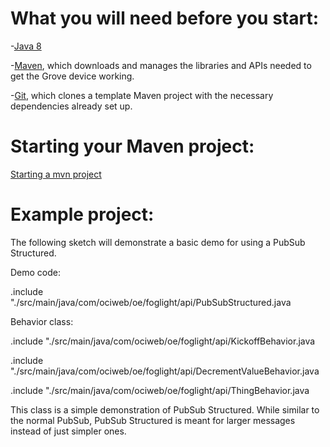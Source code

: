 # What you will need before you start:
-[Java 8](https://docs.oracle.com/javase/8/docs/technotes/guides/install/install_overview.html) 

-[Maven](https://maven.apache.org/install.html), which downloads and manages the libraries and APIs needed to get the Grove device working.

-[Git](https://git-scm.com/), which clones a template Maven project with the necessary dependencies already set up.

# Starting your Maven project: 
[Starting a mvn project](https://github.com/oci-pronghorn/FogLighter/blob/master/README.md)

# Example project:
 
The following sketch will demonstrate a basic demo for using a PubSub Structured.
 
Demo code:

.include "./src/main/java/com/ociweb/oe/foglight/api/PubSubStructured.java

Behavior class:

.include "./src/main/java/com/ociweb/oe/foglight/api/KickoffBehavior.java

.include "./src/main/java/com/ociweb/oe/foglight/api/DecrementValueBehavior.java

.include "./src/main/java/com/ociweb/oe/foglight/api/ThingBehavior.java


This class is a simple demonstration of PubSub Structured. While similar to the normal PubSub, PubSub Structured is meant for larger messages instead of just simpler ones. 